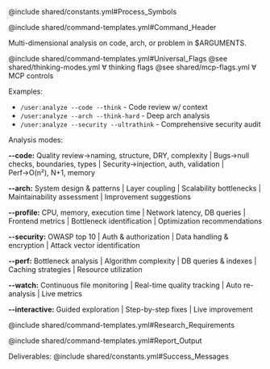 @include shared/constants.yml#Process_Symbols

@include shared/command-templates.yml#Command_Header

Multi-dimensional analysis on code, arch, or problem in $ARGUMENTS.

@include shared/command-templates.yml#Universal_Flags
@see shared/thinking-modes.yml ∀ thinking flags
@see shared/mcp-flags.yml ∀ MCP controls

Examples:
- `/user:analyze --code --think` - Code review w/ context
- `/user:analyze --arch --think-hard` - Deep arch analysis
- `/user:analyze --security --ultrathink` - Comprehensive security audit

Analysis modes:

**--code:** Quality review→naming, structure, DRY, complexity | Bugs→null checks, boundaries, types | Security→injection, auth, validation | Perf→O(n²), N+1, memory

**--arch:** System design & patterns | Layer coupling | Scalability bottlenecks | Maintainability assessment | Improvement suggestions

**--profile:** CPU, memory, execution time | Network latency, DB queries | Frontend metrics | Bottleneck identification | Optimization recommendations

**--security:** OWASP top 10 | Auth & authorization | Data handling & encryption | Attack vector identification

**--perf:** Bottleneck analysis | Algorithm complexity | DB queries & indexes | Caching strategies | Resource utilization

**--watch:** Continuous file monitoring | Real-time quality tracking | Auto re-analysis | Live metrics

**--interactive:** Guided exploration | Step-by-step fixes | Live improvement

@include shared/command-templates.yml#Research_Requirements

@include shared/command-templates.yml#Report_Output

Deliverables: @include shared/constants.yml#Success_Messages
